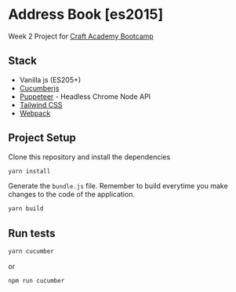 # Address Book [es2015]

Week 2 Project for [Craft Academy Bootcamp](https://craftacademy.co)

## Stack

- Vanilla js (ES205+)
- [Cucumberjs](https://github.com/cucumber/cucumber-js)
- [Puppeteer](https://pptr.dev/) - Headless Chrome Node API
- [Tailwind CSS](https://tailwindcss.com/)
- [Webpack](https://webpack.js.org/)

## Project Setup

Clone this repository and install the dependencies

```sh
yarn install
```

Generate the `bundle.js` file. Remember to build everytime you make changes to the code of the application.

```sh
yarn build
```

## Run tests

```sh
yarn cucumber
```

or

```sh
npm run cucumber
```

